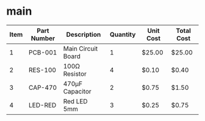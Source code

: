 # main

| Item | Part Number | Description | Quantity | Unit Cost | Total Cost |
| --- | --- | --- | --- | --- | --- |
| 1 | PCB-001 | Main Circuit Board | 1 | $25.00 | $25.00 |
| 2 | RES-100 | 100Ω Resistor | 4 | $0.10 | $0.40 |
| 3 | CAP-470 | 470µF Capacitor | 2 | $0.75 | $1.50 |
| 4 | LED-RED | Red LED 5mm | 3 | $0.25 | $0.75 |

